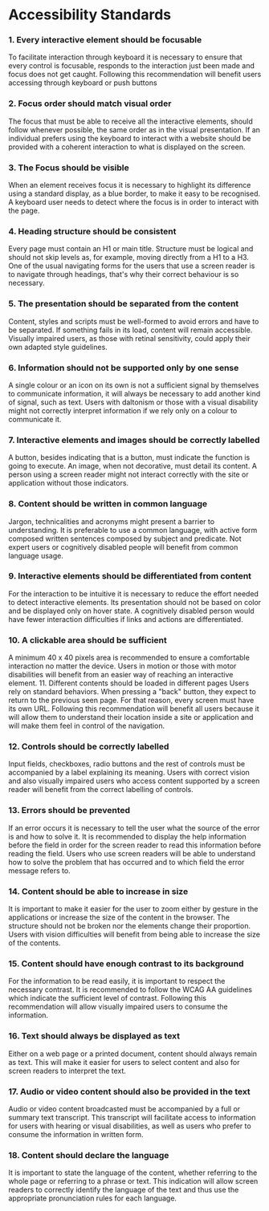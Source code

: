 # Accessibility Standards

### 1. Every interactive element should be focusable
To facilitate interaction through keyboard it is necessary to ensure that every control is focusable, responds to the interaction just been made and focus does not get caught. Following this recommendation will benefit users accessing through keyboard or push buttons

### 2. Focus order should match visual order
The focus that must be able to receive all the interactive elements, should follow whenever possible, the same order as in the visual presentation. If an individual prefers using the keyboard to interact with a website should be provided with a coherent interaction to what is displayed on the screen.

### 3. The Focus should be visible
When an element receives focus it is necessary to highlight its difference using a standard display, as a blue border, to make it easy to be recognised. A keyboard user needs to detect where the focus is in order to interact with the page.

### 4. Heading structure should be consistent
Every page must contain an H1 or main title. Structure must be logical and should not skip levels as, for example, moving directly from a H1 to a H3. One of the usual navigating forms for the users that use a screen reader is to navigate through headings, that's why their correct behaviour is so necessary.

### 5. The presentation should be separated from the content
Content, styles and scripts must be well-formed to avoid errors and have to be separated. If something fails in its load, content will remain accessible. Visually impaired users, as those with retinal sensitivity, could apply their own adapted style guidelines.

### 6. Information should not be supported only by one sense
A single colour or an icon on its own is not a sufficient signal by themselves to communicate information, it will always be necessary to add another kind of signal, such as text. Users with daltonism or those with a visual disability might not correctly interpret information if we rely only on a colour to communicate it.

### 7. Interactive elements and images should be correctly labelled
A button, besides indicating that is a button, must indicate the function is going to execute. An image, when not decorative, must detail its content. A person using a screen reader might not interact correctly with the site or application without those indicators.

### 8. Content should be written in common language
Jargon, technicalities and acronyms might present a barrier to understanding. It is preferable to use a common language, with active form composed written sentences composed by subject and predicate. Not expert users or cognitively disabled people will benefit from common language usage.

### 9. Interactive elements should be differentiated from content
For the interaction to be intuitive it is necessary to reduce the effort needed to detect interactive elements. Its presentation should not be based on color and be displayed only on hover state. A cognitively disabled person would have fewer interaction difficulties if links and actions are differentiated.

### 10. A clickable area should be sufficient
A minimum 40 x 40 pixels area is recommended to ensure a comfortable interaction no matter the device. Users in motion or those with motor disabilities will benefit from an easier way of reaching an interactive element. 11. Different contents should be loaded in different pages Users rely on standard behaviors. When pressing a "back" button, they expect to return to the previous seen page. For that reason, every screen must have its own URL. Following this recommendation will benefit all users because it will allow them to understand their location inside a site or application and will make them feel in control of the navigation.

### 12. Controls should be correctly labelled
Input fields, checkboxes, radio buttons and the rest of controls must be accompanied by a label explaining its meaning. Users with correct vision and also visually impaired users who access content supported by a screen reader will benefit from the correct labelling of controls.

### 13. Errors should be prevented
If an error occurs it is necessary to tell the user what the source of the error is and how to solve it. It is recommended to display the help information before the field in order for the screen reader to read this information before reading the field. Users who use screen readers will be able to understand how to solve the problem that has occurred and to which field the error message refers to.

### 14. Content should be able to increase in size
It is important to make it easier for the user to zoom either by gesture in the applications or increase the size of the content in the browser. The structure should not be broken nor the elements change their proportion. Users with vision difficulties will benefit from being able to increase the size of the contents.

### 15. Content should have enough contrast to its background
For the information to be read easily, it is important to respect the necessary contrast. It is recommended to follow the WCAG AA guidelines which indicate the sufficient level of contrast. Following this recommendation will allow visually impaired users to consume the information.

### 16. Text should always be displayed as text
Either on a web page or a printed document, content should always remain as text. This will make it easier for users to select content and also for screen readers to interpret the text.

### 17. Audio or video content should also be provided in the text
Audio or video content broadcasted must be accompanied by a full or summary text transcript. This transcript will facilitate access to information for users with hearing or visual disabilities, as well as users who prefer to consume the information in written form.

### 18. Content should declare the language
It is important to state the language of the content, whether referring to the whole page or referring to a phrase or text. This indication will allow screen readers to correctly identify the language of the text and thus use the appropriate pronunciation rules for each language.
